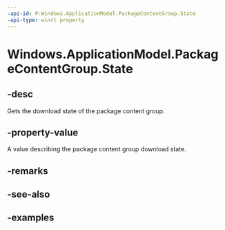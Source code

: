 ```yaml
---
-api-id: P:Windows.ApplicationModel.PackageContentGroup.State
-api-type: winrt property
---
```


<!-- Property syntax.
public PackageContentGroupState State { get; }
-->

# Windows.ApplicationModel.PackageContentGroup.State

## -desc
Gets the download state of the package content group.

## -property-value
A value describing the package content group download state.

## -remarks

## -see-also

## -examples
